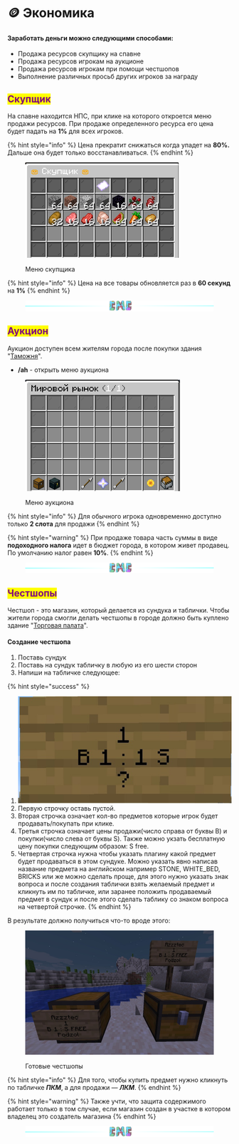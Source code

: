 # 🪙 Экономика

#### Заработать деньги можно следующими способами:

* Продажа ресурсов скупщику на спавне
* Продажа ресурсов игрокам на аукционе
* Продажа ресурсов игрокам при помощи честшопов
* Выполнение различных просьб других игроков за награду

## <mark style="color:purple;">Скупщик</mark>

На спавне находится НПС, при клике на которого откроется меню продажи ресурсов. При продаже определенного ресурса его цена будет падать на **1%** для всех игроков.

{% hint style="info" %}
Цена прекратит снижаться когда упадет на **80%.** Дальше она будет только восстанавливаться.
{% endhint %}

<figure><img src="../.gitbook/assets/image (1) (3).png" alt=""><figcaption><p>Меню скупщика</p></figcaption></figure>

{% hint style="info" %}
Цена на все товары обновляется раз в **60 секунд** на **1%**
{% endhint %}

<figure><img src="../.gitbook/assets/gitlab_hr7.svg" alt=""><figcaption></figcaption></figure>

## <mark style="color:purple;">Аукцион</mark>

Аукцион доступен всем жителям города после покупки здания "[Таможня](../towns/buildings.md#tamozhnya)".

* **/ah** - открыть меню аукциона

<figure><img src="../.gitbook/assets/Screenshot from 2022-11-09 23-22-17.png" alt=""><figcaption><p>Меню аукциона</p></figcaption></figure>

{% hint style="info" %}
Для обычного игрока одновременно доступно только **2 слота** для продажи
{% endhint %}

{% hint style="warning" %}
При продаже товара часть суммы в виде **подоходного налога** идет в бюджет города, в котором живет продавец. По умолчанию налог равен **10%**.
{% endhint %}

<figure><img src="../.gitbook/assets/gitlab_hr7.svg" alt=""><figcaption></figcaption></figure>

## <mark style="color:purple;">Честшопы</mark>

Честшоп - это магазин, который делается из сундука и таблички. Чтобы жители города смогли делать честшопы в городе должно быть куплено здание "[Торговая палата](../towns/buildings.md#torgovaya-palata)".

#### Создание честшопа

1. Поставь сундук
2. Поставь на сундук табличку в любую из его шести сторон
3. Напиши на табличке следующее:

{% hint style="success" %}
1. ![](<../.gitbook/assets/image (3) (1).png>)
2. Первую строчку оставь пустой.
3. Вторая строчка означает кол-во предметов которые игрок будет продавать/покупать при клике.
4. Третья строчка означает цены продажи(число справа от буквы B) и покупки(число слева от буквы S). Также можно укзать бесплатную цену покупки следующим образом: S free.
5. Четвертая строчка нужна чтобы указать плагину какой предмет будет продаваться в этом сундуке. Можно указать явно написав название предмета на английском например STONE, WHITE\_BED, BRICKS или же можно сделать проще, для этого нужно указать знак вопроса и после создания таблички взять желаемый предмет и кликнуть им по табличке, или заранее положить продаваемый предмет в сундук и после этого сделать таблику со знаком вопроса на четвертой строчке.
{% endhint %}

В результате должно получиться что-то вроде этого:

<figure><img src="../.gitbook/assets/image (4).png" alt=""><figcaption><p>Готовые честшопы</p></figcaption></figure>

{% hint style="info" %}
Для того, чтобы купить предмет нужно кликнуть по табличке _**ПКМ**_, а для продажи — _**ЛКМ**_.
{% endhint %}

{% hint style="warning" %}
Также учти, что защита содержимого работает только в том случае, если магазин создан в участке в котором владелец это создатель магазина
{% endhint %}

<figure><img src="../.gitbook/assets/gitlab_hr7.svg" alt=""><figcaption></figcaption></figure>
